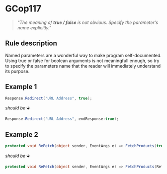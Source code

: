 ﻿# GCop117

> *"The meaning of **true / false** is not obvious. Specify the parameter's name explicitly."*


## Rule description
Named parameters are a wonderful way to make program self-documented. Using true or false for boolean arguments is not meaningfull enough, so try to specify the parameters name that the reader will immediately understand its purpose.
## Example 1
```csharp
Response.Redirect("URL Address", true);
```
*should be* 🡻

```csharp
Response.Redirect("URL Address", endResponse:true);
```

## Example 2
```csharp
protected void ReFetch(object sender, EventArgs e) => FetchProducts(true);
```
*should be* 🡻

```csharp
protected void ReFetch(object sender, EventArgs e) => FetchProducts(Refetch: true);
```
